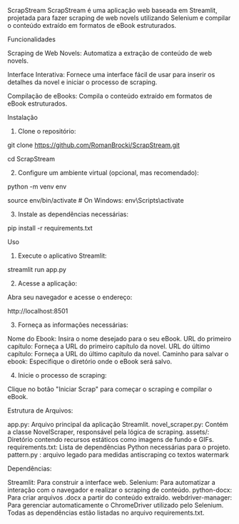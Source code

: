 ScrapStream
ScrapStream é uma aplicação web baseada em Streamlit, projetada para fazer scraping de web novels utilizando Selenium e compilar o conteúdo extraído em formatos de eBook estruturados.

Funcionalidades

Scraping de Web Novels: 
Automatiza a extração de conteúdo de web novels.

Interface Interativa: 
Fornece uma interface fácil de usar para inserir os detalhes da novel e iniciar o processo de scraping.

Compilação de eBooks: 
Compila o conteúdo extraído em formatos de eBook estruturados.

Instalação

1. Clone o repositório:

  git clone https://github.com/RomanBrocki/ScrapStream.git

  cd ScrapStream

2. Configure um ambiente virtual (opcional, mas recomendado):

  python -m venv env

  source env/bin/activate  # On Windows: env\Scripts\activate

3. Instale as dependências necessárias:

  pip install -r requirements.txt

Uso

1. Execute o aplicativo Streamlit:

  streamlit run app.py

2. Acesse a aplicação:

Abra seu navegador e acesse o endereço:

  http://localhost:8501

3. Forneça as informações necessárias:

Nome do Ebook: Insira o nome desejado para o seu eBook.
URL do primeiro capítulo: Forneça a URL do primeiro capítulo da novel.
URL do último capítulo: Forneça a URL do último capítulo da novel.
Caminho para salvar o ebook: Especifique o diretório onde o eBook será salvo.

4. Inicie o processo de scraping:

Clique no botão "Iniciar Scrap" para começar o scraping e compilar o eBook.

Estrutura de Arquivos:

app.py: Arquivo principal da aplicação Streamlit.
novel_scraper.py: Contém a classe NovelScraper, responsável pela lógica de scraping.
assets/: Diretório contendo recursos estáticos como imagens de fundo e GIFs.
requirements.txt: Lista de dependências Python necessárias para o projeto.
pattern.py : arquivo legado para medidas antiscraping co textos watermark

Dependências:

Streamlit: Para construir a interface web.
Selenium: Para automatizar a interação com o navegador e realizar o scraping de conteúdo.
python-docx: Para criar arquivos .docx a partir do conteúdo extraído.
webdriver-manager: Para gerenciar automaticamente o ChromeDriver utilizado pelo Selenium.
Todas as dependências estão listadas no arquivo requirements.txt.
